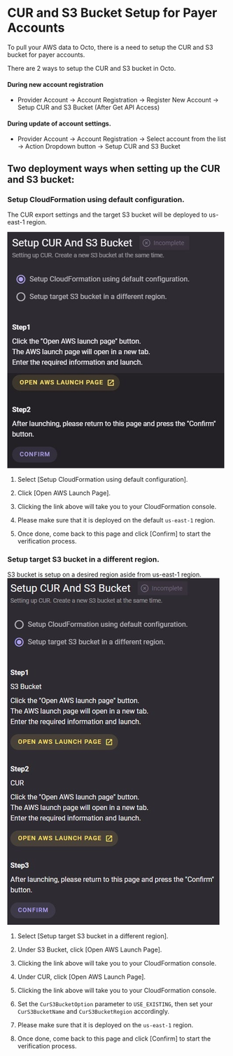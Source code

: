 # CUR and S3 Bucket Setup for Payer Accounts

To pull your AWS data to Octo, there is a need to setup the CUR and S3 bucket for payer accounts.

There are 2 ways to setup the CUR and S3 bucket in Octo.

#### During new account registration 

- Provider Account -> Account Registration -> Register New Account -> Setup CUR and S3 Bucket (After Get API Access)

#### During update of account settings.

- Provider Account -> Account Registration -> Select account from the list -> Action Dropdown button -> Setup CUR and S3 Bucket

## Two deployment ways when setting up the CUR and S3 bucket:

### Setup CloudFormation using default configuration.
The CUR export settings and the target S3 bucket will be deployed to us-east-1 region.

![Default Region](../assets/octo/accountsetup/accountsetup-default.jpg)

1. Select [Setup CloudFormation using default configuration].

2. Click [Open AWS Launch Page].

3. Clicking the link above will take you to your CloudFormation console.

4. Please make sure that it is deployed on the default `us-east-1` region.

5. Once done, come back to this page and click [Confirm] to start the verification process.

 
### Setup target S3 bucket in a different region.
S3 bucket is setup on a desired region aside from us-east-1 region.
![Different Region](../assets/octo/accountsetup/accountsetup-other.jpg)

1. Select [Setup target S3 bucket in a different region].

2. Under S3 Bucket, click [Open AWS Launch Page].

3. Clicking the link above will take you to your CloudFormation console.

4. Under CUR, click [Open AWS Launch Page].

5. Clicking the link above will take you to your CloudFormation console.

6. Set the `CurS3BucketOption` parameter to `USE_EXISTING`, then set your `CurS3BucketName` and `CurS3BucketRegion` accordingly.

7. Please make sure that it is deployed on the `us-east-1` region.

8. Once done, come back to this page and click [Confirm] to start the verification process.